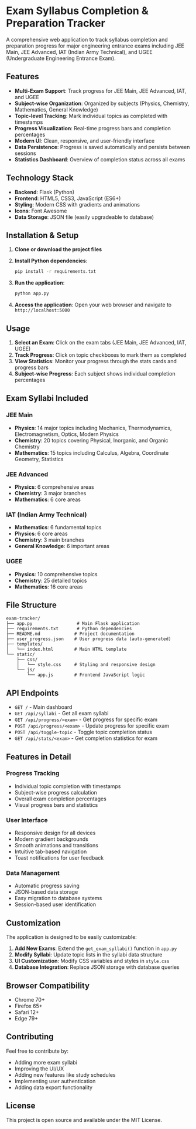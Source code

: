 # Exam Syllabus Completion & Preparation Tracker

A comprehensive web application to track syllabus completion and preparation progress for major engineering entrance exams including JEE Main, JEE Advanced, IAT (Indian Army Technical), and UGEE (Undergraduate Engineering Entrance Exam).

## Features

- **Multi-Exam Support**: Track progress for JEE Main, JEE Advanced, IAT, and UGEE
- **Subject-wise Organization**: Organized by subjects (Physics, Chemistry, Mathematics, General Knowledge)
- **Topic-level Tracking**: Mark individual topics as completed with timestamps
- **Progress Visualization**: Real-time progress bars and completion percentages
- **Modern UI**: Clean, responsive, and user-friendly interface
- **Data Persistence**: Progress is saved automatically and persists between sessions
- **Statistics Dashboard**: Overview of completion status across all exams

## Technology Stack

- **Backend**: Flask (Python)
- **Frontend**: HTML5, CSS3, JavaScript (ES6+)
- **Styling**: Modern CSS with gradients and animations
- **Icons**: Font Awesome
- **Data Storage**: JSON file (easily upgradeable to database)

## Installation & Setup

1. **Clone or download the project files**

2. **Install Python dependencies**:
   ```bash
   pip install -r requirements.txt
   ```

3. **Run the application**:
   ```bash
   python app.py
   ```

4. **Access the application**:
   Open your web browser and navigate to `http://localhost:5000`

## Usage

1. **Select an Exam**: Click on the exam tabs (JEE Main, JEE Advanced, IAT, UGEE)
2. **Track Progress**: Click on topic checkboxes to mark them as completed
3. **View Statistics**: Monitor your progress through the stats cards and progress bars
4. **Subject-wise Progress**: Each subject shows individual completion percentages

## Exam Syllabi Included

### JEE Main
- **Physics**: 14 major topics including Mechanics, Thermodynamics, Electromagnetism, Optics, Modern Physics
- **Chemistry**: 20 topics covering Physical, Inorganic, and Organic Chemistry
- **Mathematics**: 15 topics including Calculus, Algebra, Coordinate Geometry, Statistics

### JEE Advanced
- **Physics**: 6 comprehensive areas
- **Chemistry**: 3 major branches
- **Mathematics**: 6 core areas

### IAT (Indian Army Technical)
- **Mathematics**: 6 fundamental topics
- **Physics**: 6 core areas
- **Chemistry**: 3 main branches
- **General Knowledge**: 6 important areas

### UGEE
- **Physics**: 10 comprehensive topics
- **Chemistry**: 25 detailed topics
- **Mathematics**: 16 core areas

## File Structure

```
exam-tracker/
├── app.py                 # Main Flask application
├── requirements.txt       # Python dependencies
├── README.md             # Project documentation
├── user_progress.json    # User progress data (auto-generated)
├── templates/
│   └── index.html        # Main HTML template
└── static/
    ├── css/
    │   └── style.css     # Styling and responsive design
    └── js/
        └── app.js        # Frontend JavaScript logic
```

## API Endpoints

- `GET /` - Main dashboard
- `GET /api/syllabi` - Get all exam syllabi
- `GET /api/progress/<exam>` - Get progress for specific exam
- `POST /api/progress/<exam>` - Update progress for specific exam
- `POST /api/toggle-topic` - Toggle topic completion status
- `GET /api/stats/<exam>` - Get completion statistics for exam

## Features in Detail

### Progress Tracking
- Individual topic completion with timestamps
- Subject-wise progress calculation
- Overall exam completion percentages
- Visual progress bars and statistics

### User Interface
- Responsive design for all devices
- Modern gradient backgrounds
- Smooth animations and transitions
- Intuitive tab-based navigation
- Toast notifications for user feedback

### Data Management
- Automatic progress saving
- JSON-based data storage
- Easy migration to database systems
- Session-based user identification

## Customization

The application is designed to be easily customizable:

1. **Add New Exams**: Extend the `get_exam_syllabi()` function in `app.py`
2. **Modify Syllabi**: Update topic lists in the syllabi data structure
3. **UI Customization**: Modify CSS variables and styles in `style.css`
4. **Database Integration**: Replace JSON storage with database queries

## Browser Compatibility

- Chrome 70+
- Firefox 65+
- Safari 12+
- Edge 79+

## Contributing

Feel free to contribute by:
- Adding more exam syllabi
- Improving the UI/UX
- Adding new features like study schedules
- Implementing user authentication
- Adding data export functionality

## License

This project is open source and available under the MIT License.
